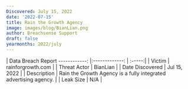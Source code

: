 ```yaml
---
Discovered: July 15, 2022
date: '2022-07-15'
title: Rain the Growth Agency
image: images/blog/BianLian.png
author: Breachsense Support
draft: false
yearmonths: 2022/july
---
```



| Data Breach Report
------------:     |:-------------:    | :-----:|
| Victim      | rainforgrowth.com      | 
| Threat Actor      | BianLian      | 
| Date Discovered      | Jul 15, 2022      | 
| Description      | Rain the Growth Agency is a fully integrated advertising agency.      | 
| Leak Size      | N/A      | 

